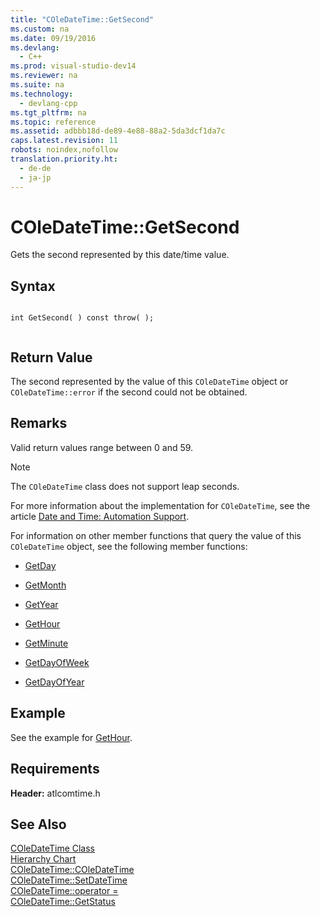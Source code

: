 ```yaml
---
title: "COleDateTime::GetSecond"
ms.custom: na
ms.date: 09/19/2016
ms.devlang: 
  - C++
ms.prod: visual-studio-dev14
ms.reviewer: na
ms.suite: na
ms.technology: 
  - devlang-cpp
ms.tgt_pltfrm: na
ms.topic: reference
ms.assetid: adbbb18d-de89-4e88-88a2-5da3dcf1da7c
caps.latest.revision: 11
robots: noindex,nofollow
translation.priority.ht: 
  - de-de
  - ja-jp
---
```

# COleDateTime::GetSecond
Gets the second represented by this date/time value.  
  
## Syntax  
  
```  
  
int GetSecond( ) const throw( );  
  
```  
  
## Return Value  
 The second represented by the value of this `COleDateTime` object or `COleDateTime::error` if the second could not be obtained.  
  
## Remarks  
 Valid return values range between 0 and 59.  
  
> [!NOTE]
>  The `COleDateTime` class does not support leap seconds.  
  
 For more information about the implementation for `COleDateTime`, see the article [Date and Time: Automation Support](../vs140/Date-and-Time--Automation-Support.md).  
  
 For information on other member functions that query the value of this `COleDateTime` object, see the following member functions:  
  
-   [GetDay](../vs140/COleDateTime--GetDay.md)  
  
-   [GetMonth](../vs140/COleDateTime--GetMonth.md)  
  
-   [GetYear](../vs140/COleDateTime--GetYear.md)  
  
-   [GetHour](../vs140/COleDateTime--GetHour.md)  
  
-   [GetMinute](../vs140/COleDateTime--GetMinute.md)  
  
-   [GetDayOfWeek](../vs140/COleDateTime--GetDayOfWeek.md)  
  
-   [GetDayOfYear](../vs140/COleDateTime--GetDayOfYear.md)  
  
## Example  
 See the example for [GetHour](../vs140/COleDateTime--GetHour.md).  
  
## Requirements  
 **Header:** atlcomtime.h  
  
## See Also  
 [COleDateTime Class](../vs140/COleDateTime-Class.md)   
 [Hierarchy Chart](../vs140/Hierarchy-Chart.md)   
 [COleDateTime::COleDateTime](../Topic/COleDateTime::COleDateTime.md)   
 [COleDateTime::SetDateTime](../vs140/COleDateTime--SetDateTime.md)   
 [COleDateTime::operator =](../vs140/COleDateTime--operator-=.md)   
 [COleDateTime::GetStatus](../vs140/COleDateTime--GetStatus.md)